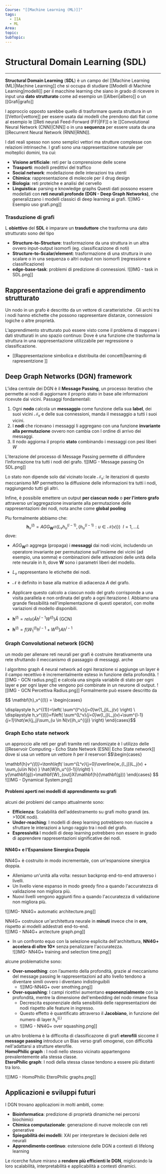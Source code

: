 ```yaml
---
Course: "[[Machine Learning (ML)]]"
tags:
  - IIA
  - ML
Area: 
topic: 
SubTopic:
---
```

# Structural Domain Learning (SDL)
---
__Structural Domain Learning__ (__SDL__) è un campo del [[Machine Learning (ML)|Machine Learning]] che si occupa di studiare [[Modelli di Machine Learning|modelli]] per il macchine learning che siano in grado di ricevere in input una __dato strutturato__ come ad esempio un [[Alberi|albero]] o un [[Grafi|grafo]] 

l approccio opposto sarebbe quello di trasformare questa struttura in un [[Vettori|vettore]] per essere usata dai modelli  che prendono dati flat come al esempio le [[Reti neurali Feed-Forward (FF)|FF]] o le [[Convolutional Neural Network  (CNN)|CNN]] o in una __sequenza__ per essere usata da una [[Recurrent Neural Network (RNN)|RNN]].



I dati reali spesso non sono semplici vettori ma strutture complesse con relazioni intrinseche. I grafi sono una rappresentazione naturale per molteplici domini, tra cui:
- **Visione artificiale**: reti per la comprensione delle scene
- **Trasporti**: modelli predittivi del traffico
- **Social network**: modellazione delle interazioni tra utenti
- **Chimica**: rappresentazione di molecole per il drug design
- **Biologia**: reti proteiche e analisi del cervello
- **Linguistica**: parsing e knowledge graphs
Questi dati possono essere modellati con **reti neurali profonde (DGN - Deep Graph Networks)**, che generalizzano i modelli classici di deep learning ai grafi.
![[IMG - Esempio uso grafi.png]]

### Trasduzione di grafi
L __obiettivo__ del __SDL__ è imparare un __trasduttore__ che trasforma una dato strutturato sono del tipo
- __Structure-to-Structure__: trasformazione da una struttura in un altra ovvero input-output isomorfi (eg. classificazizone di noti) 
- __Structure-to-Scalar/element__: trasformazione di una struttura in uno scalare o in una sequenza o altri output non isomorfi (regressione e classificazione)
- __edge-base-task__: problemi di predizione di connessioni.
 ![[IMG - task in SDL.png]]

## Rappresentazione dei grafi e apprendimento strutturato

Un nodo in un grafo è descritto da un vettore di caratteristiche . Gli archi tra i nodi hanno etichette che possono rappresentare distanze, connessioni logiche o altre proprietà.

L’apprendimento strutturato può essere visto come il problema di mappare i dati strutturati in uno spazio continuo: Dove è una funzione che trasforma la struttura in una rappresentazione utilizzabile per regressione o classificazione.


- [[Rappresentazione simbolica e distribuita dei concetti|learning di rapresentzione ]]

## Deep Graph Networks (DGN) framework

L’idea centrale dei DGN è il **Message Passing**, un processo iterativo che permette ai nodi di aggiornare il proprio stato in base alle informazioni ricevute dai vicini.
 Passaggi fondamentali:
1. Ogni __nodo__ calcola un __messaggio__ come funzione della sua __label__, dei suoi vicini $\mathcal{N}_v$ e delle sua connessioni, manda il messaggio a tutti i suoi vicini.
2. I __nodi__ che ricevano i messaggi li aggregano con una funzione __invariante alla permutazione__ ovvero non cambia con l ordine di arrivo dei messaggi.
3. Il nodo aggiorna il proprio __stato__ combinando i messaggi con pesi liberi $W$

L’iterazione del processo di Message Passing permette di diffondere l’informazione tra tutti i nodi del grafo.
![[IMG - Message passing On SDL.png]]

Lo stato non dipende solo dal vicinato locale $\mathcal{N}_v$: le iterazioni di questo meccanismo MP permettono la diffusione delle informazioni tra tutti i nodi, raggiungendo tutti gli altri.  

Infine, è possibile emettere un output __per ciascun nodo__ o __per l'intero grafo__ attraverso un'aggregazione invariante alla permutazione delle rappresentazioni dei nodi, nota anche come __global pooling__

Piu formalmente abbiamo che:
$$\mathbf{h}_v^{(l)}= AGG_{\mathbf{W}^{(l)}}(L_vh_u^{(l-1)},\{h_u^(l-1): u \in  \mathcal{N}(v)\}) \ \ l= 1,\dots L$$dove:
- $AGG_{\mathbf{W}^{(l)}}$  aggrega (propaga) i __messaggi__ dai nodi vicini, includendo un operatore invariante per permutazione sull'insieme dei vicini (ad esempio, una somma) e combinazioni delle attivazioni delle unità della rete neurale in $h$, dove $\mathbf{W}$ sono i parametri liberi del modello. 
- $L_v$ rappresentano le etichette dei nodi.  
- $\mathcal{N}$ è definito in base alla matrice di adiacenza $A$ del grafo.

- Applicare questo calcolo a ciascun nodo del grafo corrisponde a una visita parallela e non ordinata del grafo a ogni iterazione $l$.
Abbiamo una grande flessibilità nell'implementazione di questi operatori, con molte variazioni di modello disponibili.
- $\mathbf{h}^{(l)}=relu(\hat{A}h^{l-1}W^{(l)})\hat{A}$ (GCN)
- $\mathbf{h}^{(l)}=f(W^{(l)}_1h^{l-1}+W^{(l)})Ah^{l-1}$






### Graph Convolutional network  (GCN) 
un modo per allenare reti neurali per grafi è costruire iterativamente una rete sfruttando il meccanismo di passaggio di messaggi.
arche

l algoritmo graph 4 neural network ad ogni iterazione si aggiunge un layer è il campo recettivo è incrementalmente esteso in funzione della profondità.
![[IMG - GCN radius.png]]
e calcola una singola variabile di stato per ogni layer e per ogni layer che vengono poi  combinate in un neurone di output. 
![[IMG - GCN Percettiva Radius.png]]
Formalmente può essere descritto da 

$$
\mathbf{h}_v^{(l)} = 
\begin{cases}  

\displaystyle h_v^{(1)}=\left( \sum^{l^v}_{j=0}w_{1_j}L_j(v) \right) \\
\displaystyle h_v^{(l)}=f\left( \sum^{L^v}_{j=0}w_{l_j}L_j(v)+\sum^{l-1}_{j=1}\hat{w}_{j_j}\sum_{u \in  N(v)}h_u^{(j)} \right)
\end{cases}$$



### Graph Echo state network
un approccio alle reti per grafi tramite reti randomizate è l utilizzo delle [[Reservoir Computing - Echo State Network (ESN)| Echo State network]] dove si usa un vettore un vettore $h$ per il reservori
$$\begin{cases}

\mathbf{h}_v^{(l)}=\tanh\left( \sum^{L^v}_{j=0}\overline{w_{l_j}}L_j(v) + \sum_{u\in  N(v)  } \hat{W}h_u^{(l-1)}\right) \\
y(\mathbf{g})=\mathbf{W}_{out}X(\mathbf{h}(\mathbf{g}))
\end{cases}
$$
![[IMG - Dynamical System.png]]

#### Problemi aperti nei modelli di apprendimento su grafi
alcuni dei problemi del campo attualmente sono:
- __Efficienza__: Scalabilità dell'addestramento su grafi molto grandi (es. >100K nodi).  
- __Under-reaching__: I modelli di deep learning potrebbero non riuscire a sfruttare le interazioni a lungo raggio tra i nodi del grafo.  
- __Espressività__  I modelli di deep learning potrebbero non essere in grado di apprendere rappresentazioni significative dei nodi.  


#### NN4G+ e l'Espansione Sinergica Doppia 

NN4G+ è costruito in modo incrementale, con un'espansione sinergica doppia.

- Alleniamo un'unità alla volta: nessun backprop end-to-end attraverso i livelli.
- Un livello viene espanso in modo greedy fino a quando l'accuratezza di validazione non migliora più.
- Nuovi livelli vengono aggiunti fino a quando l'accuratezza di validazione non migliora più.


![[IMG- NN4G+ automatic architecture.png]]


NN4G+ costruisce un'architettura neurale in **minuti** invece che in **ore**, rispetto ai modelli addestrati end-to-end.  
![[IMG - NN4G+ arctecture graph.png]]

- In un confronto equo con la selezione esplicita dell'architettura, **NN4G+ accelera di oltre 10×** senza penalizzare l'accuratezza.  
  ![[IMG- NN4G+ training and selection time.png]]



alcune problematiche sono:
- **Over-smoothing**: con l’aumento della profondità, grazie al meccanismo del message passing le rappresentazioni ad alto livello tendono a diventare simili ovvero i diventano indistinguibili
	- ![[IMG-NN4G+ over smothing.png]]
- __Over-squashing__: I campi ricettivi aumentano **esponenzialmente** con la profondità, mentre la dimensione dell'embedding del nodo rimane fissa 
	- Decrescita esponenziale della sensibilità delle rappresentazioni dei nodi rispetto alle feature in ingresso.  
	- Questo effetto è quantificato attraverso il **Jacobiano**, in funzione del numero di layer $h_v^{(L)}$
	- ![[IMG - NN4G+ over squashing.png]]

 
 un altro broblema è la difficolta di classificazone di grafi __eterofili__ siccome il __message passing__ introduce un Bias verso grafi omogenei, con difficoltà nell'adattarsi a strutture eterofile.  
 __HomoPhilic graph__ : I nodi nello stesso vicinato appartengono prevalentemente alla stessa classe.  
__EteroPhilic graph__: I nodi della stessa classe tendono a essere più distanti tra loro.  
   
![[IMG - HomoPhilic EteroPhilic graphs.png]]

## Applicazioni e sviluppi futuri

I DGN trovano applicazioni in molti ambiti, come:
- **Bioinformatica**: predizione di proprietà dinamiche nei percorsi biochimici
- **Chimica computazionale**: generazione di nuove molecole con reti generative
- **Spiegabilità dei modelli**: XAI per interpretare le decisioni delle reti neurali
- **Apprendimento continuo**: estensione delle DGN a contesti di lifelong learning

Le ricerche future mirano a **rendere più efficienti le DGN**, migliorando la loro scalabilità, interpretabilità e applicabilità a contesti dinamici.



